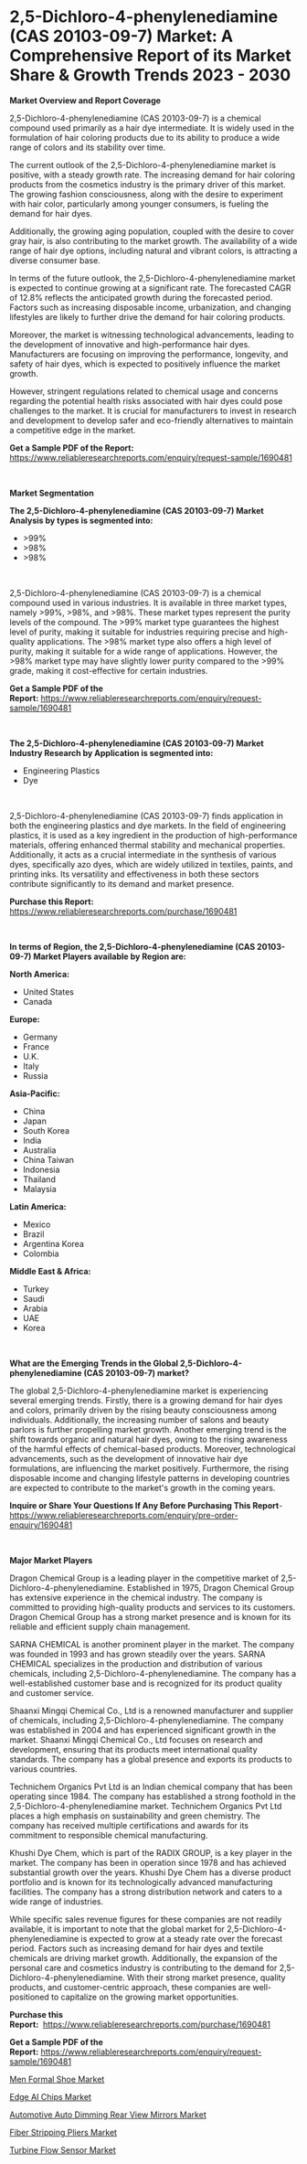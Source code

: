 <p><h1>2,5-Dichloro-4-phenylenediamine (CAS 20103-09-7) Market: A Comprehensive Report of its Market Share & Growth Trends 2023 - 2030</h1></p><p><strong>Market Overview and Report Coverage</strong></p>
<p><p>2,5-Dichloro-4-phenylenediamine (CAS 20103-09-7) is a chemical compound used primarily as a hair dye intermediate. It is widely used in the formulation of hair coloring products due to its ability to produce a wide range of colors and its stability over time.</p><p>The current outlook of the 2,5-Dichloro-4-phenylenediamine market is positive, with a steady growth rate. The increasing demand for hair coloring products from the cosmetics industry is the primary driver of this market. The growing fashion consciousness, along with the desire to experiment with hair color, particularly among younger consumers, is fueling the demand for hair dyes.</p><p>Additionally, the growing aging population, coupled with the desire to cover gray hair, is also contributing to the market growth. The availability of a wide range of hair dye options, including natural and vibrant colors, is attracting a diverse consumer base.</p><p>In terms of the future outlook, the 2,5-Dichloro-4-phenylenediamine market is expected to continue growing at a significant rate. The forecasted CAGR of 12.8% reflects the anticipated growth during the forecasted period. Factors such as increasing disposable income, urbanization, and changing lifestyles are likely to further drive the demand for hair coloring products.</p><p>Moreover, the market is witnessing technological advancements, leading to the development of innovative and high-performance hair dyes. Manufacturers are focusing on improving the performance, longevity, and safety of hair dyes, which is expected to positively influence the market growth.</p><p>However, stringent regulations related to chemical usage and concerns regarding the potential health risks associated with hair dyes could pose challenges to the market. It is crucial for manufacturers to invest in research and development to develop safer and eco-friendly alternatives to maintain a competitive edge in the market.</p></p>
<p><strong>Get a Sample PDF of the Report:</strong> <a href="https://www.reliableresearchreports.com/enquiry/request-sample/1690481">https://www.reliableresearchreports.com/enquiry/request-sample/1690481</a></p>
<p>&nbsp;</p>
<p><strong>Market Segmentation</strong></p>
<p><strong>The 2,5-Dichloro-4-phenylenediamine (CAS 20103-09-7) Market Analysis by types is segmented into:</strong></p>
<p><ul><li>>99%</li><li>>98%</li><li>>98%</li></ul></p>
<p>&nbsp;</p>
<p><p>2,5-Dichloro-4-phenylenediamine (CAS 20103-09-7) is a chemical compound used in various industries. It is available in three market types, namely >99%, >98%, and >98%. These market types represent the purity levels of the compound. The >99% market type guarantees the highest level of purity, making it suitable for industries requiring precise and high-quality applications. The >98% market type also offers a high level of purity, making it suitable for a wide range of applications. However, the >98% market type may have slightly lower purity compared to the >99% grade, making it cost-effective for certain industries.</p></p>
<p><strong>Get a Sample PDF of the Report:</strong>&nbsp;<a href="https://www.reliableresearchreports.com/enquiry/request-sample/1690481">https://www.reliableresearchreports.com/enquiry/request-sample/1690481</a></p>
<p>&nbsp;</p>
<p><strong>The 2,5-Dichloro-4-phenylenediamine (CAS 20103-09-7) Market Industry Research by Application is segmented into:</strong></p>
<p><ul><li>Engineering Plastics</li><li>Dye</li></ul></p>
<p>&nbsp;</p>
<p><p>2,5-Dichloro-4-phenylenediamine (CAS 20103-09-7) finds application in both the engineering plastics and dye markets. In the field of engineering plastics, it is used as a key ingredient in the production of high-performance materials, offering enhanced thermal stability and mechanical properties. Additionally, it acts as a crucial intermediate in the synthesis of various dyes, specifically azo dyes, which are widely utilized in textiles, paints, and printing inks. Its versatility and effectiveness in both these sectors contribute significantly to its demand and market presence.</p></p>
<p><strong>Purchase this Report:</strong>&nbsp; <a href="https://www.reliableresearchreports.com/purchase/1690481">https://www.reliableresearchreports.com/purchase/1690481</a></p>
<p>&nbsp;</p>
<p><strong>In terms of Region, the 2,5-Dichloro-4-phenylenediamine (CAS 20103-09-7) Market Players available by Region are:</strong></p>
<p>
    <p> <strong> North America: </strong>
        <ul>
            <li>United States</li>
            <li>Canada</li>
        </ul>
        </p> 
    <p> <strong> Europe: </strong>
        <ul>
            <li>Germany</li>
            <li>France</li>
            <li>U.K.</li>
            <li>Italy</li>
            <li>Russia</li>
        </ul>
        </p> 
    <p> <strong> Asia-Pacific: </strong>
        <ul>
            <li>China</li>
            <li>Japan</li>
            <li>South Korea</li>
            <li>India</li>
            <li>Australia</li>
            <li>China Taiwan</li>
            <li>Indonesia</li>
            <li>Thailand</li>
            <li>Malaysia</li>
        </ul>
        </p> 
    <p> <strong> Latin America: </strong>
        <ul>
            <li>Mexico</li>
            <li>Brazil</li>
            <li>Argentina Korea</li>
            <li>Colombia</li>
        </ul>
        </p> 
    <p> <strong> Middle East & Africa: </strong>
        <ul>
            <li>Turkey</li>
            <li>Saudi</li>
            <li>Arabia</li>
            <li>UAE</li>
            <li>Korea</li>
        </ul>
    </p>
    </p>
<p>&nbsp;</p>
<p><strong>What are the Emerging Trends in the Global 2,5-Dichloro-4-phenylenediamine (CAS 20103-09-7) market?</strong></p>
<p><p>The global 2,5-Dichloro-4-phenylenediamine market is experiencing several emerging trends. Firstly, there is a growing demand for hair dyes and colors, primarily driven by the rising beauty consciousness among individuals. Additionally, the increasing number of salons and beauty parlors is further propelling market growth. Another emerging trend is the shift towards organic and natural hair dyes, owing to the rising awareness of the harmful effects of chemical-based products. Moreover, technological advancements, such as the development of innovative hair dye formulations, are influencing the market positively. Furthermore, the rising disposable income and changing lifestyle patterns in developing countries are expected to contribute to the market's growth in the coming years.</p></p>
<p><strong>Inquire or Share Your Questions If Any Before Purchasing This Report</strong>- <a href="https://www.reliableresearchreports.com/enquiry/pre-order-enquiry/1690481">https://www.reliableresearchreports.com/enquiry/pre-order-enquiry/1690481</a></p>
<p>&nbsp;</p>
<p><strong>Major Market Players</strong></p>
<p><p>Dragon Chemical Group is a leading player in the competitive market of 2,5-Dichloro-4-phenylenediamine. Established in 1975, Dragon Chemical Group has extensive experience in the chemical industry. The company is committed to providing high-quality products and services to its customers. Dragon Chemical Group has a strong market presence and is known for its reliable and efficient supply chain management.</p><p>SARNA CHEMICAL is another prominent player in the market. The company was founded in 1993 and has grown steadily over the years. SARNA CHEMICAL specializes in the production and distribution of various chemicals, including 2,5-Dichloro-4-phenylenediamine. The company has a well-established customer base and is recognized for its product quality and customer service.</p><p>Shaanxi Mingqi Chemical Co., Ltd is a renowned manufacturer and supplier of chemicals, including 2,5-Dichloro-4-phenylenediamine. The company was established in 2004 and has experienced significant growth in the market. Shaanxi Mingqi Chemical Co., Ltd focuses on research and development, ensuring that its products meet international quality standards. The company has a global presence and exports its products to various countries.</p><p>Technichem Organics Pvt Ltd is an Indian chemical company that has been operating since 1984. The company has established a strong foothold in the 2,5-Dichloro-4-phenylenediamine market. Technichem Organics Pvt Ltd places a high emphasis on sustainability and green chemistry. The company has received multiple certifications and awards for its commitment to responsible chemical manufacturing.</p><p>Khushi Dye Chem, which is part of the RADIX GROUP, is a key player in the market. The company has been in operation since 1978 and has achieved substantial growth over the years. Khushi Dye Chem has a diverse product portfolio and is known for its technologically advanced manufacturing facilities. The company has a strong distribution network and caters to a wide range of industries.</p><p>While specific sales revenue figures for these companies are not readily available, it is important to note that the global market for 2,5-Dichloro-4-phenylenediamine is expected to grow at a steady rate over the forecast period. Factors such as increasing demand for hair dyes and textile chemicals are driving market growth. Additionally, the expansion of the personal care and cosmetics industry is contributing to the demand for 2,5-Dichloro-4-phenylenediamine. With their strong market presence, quality products, and customer-centric approach, these companies are well-positioned to capitalize on the growing market opportunities.</p></p>
<p><strong>Purchase this Report:</strong>&nbsp;&nbsp;<a href="https://www.reliableresearchreports.com/purchase/1690481">https://www.reliableresearchreports.com/purchase/1690481</a></p>
<p></p>
<p><strong>Get a Sample PDF of the Report:</strong>&nbsp;<a href="https://www.reliableresearchreports.com/enquiry/request-sample/1690481">https://www.reliableresearchreports.com/enquiry/request-sample/1690481</a></p>
<p><p><a href="https://www.linkedin.com/pulse/men-formal-shoe-market-insights-players-forecast-till/">Men Formal Shoe Market</a></p><p><a href="https://medium.com/@roscoemayer1990/decoding-edge-ai-chips-market-metrics-market-share-trends-and-growth-patterns-66ff7f664968">Edge AI Chips Market</a></p><p><a href="https://medium.com/@lloydgrimes52/automotive-auto-dimming-rear-view-mirrors-market-competitive-analysis-market-trends-and-forecast-6f9f00896890">Automotive Auto Dimming Rear View Mirrors Market</a></p><p><a href="https://www.linkedin.com/pulse/fiber-stripping-pliers-market-size-2023-2030-global/">Fiber Stripping Pliers Market</a></p><p><a href="https://www.linkedin.com/pulse/decoding-turbine-flow-sensor-market-deep-dive/">Turbine Flow Sensor Market</a></p></p>